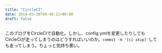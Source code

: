```yaml
---
title: "CircleCI"
date: 2019-03-30T09:48:11+09:00
draft: false
---
```

このブログをCircleCIで自動化。しかし、config.ymlを変更したりしてもCircleCIが走ってしまうのはどうすればいいのか。`commit -m '[ci skip]'`しても走ってしまう。ちょっと気持ち悪い。

